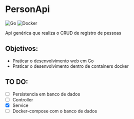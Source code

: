 # PersonApi

![Go](https://img.shields.io/badge/go-%2300ADD8.svg?style=for-the-badge&logo=go&logoColor=white)
![Docker](https://img.shields.io/badge/docker-%230db7ed.svg?style=for-the-badge&logo=docker&logoColor=white)

Api genérica que realiza o CRUD de registro de pessoas

## Objetivos:
- Praticar o desenvolvimento web em Go
- Praticar o desenvolvimento dentro de containers docker

## TO DO:
- [ ] Persistencia em banco de dados
- [ ] Controller
- [x] Service
- [ ] Docker-compose com o banco de dados
